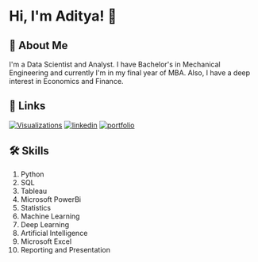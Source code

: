 
# Hi, I'm Aditya! 👋


## 🚀 About Me
I'm a Data Scientist and Analyst.
I have Bachelor's in Mechanical Engineering and currently I'm in my final year of MBA. Also, I have a deep interest in Economics and Finance.


## 🔗 Links
[![Visualizations](https://img.shields.io/badge/data_Visualizations-000?style=for-the-badge&logo=ko-fi&logoColor=white)](https://www.novypro.com/profile_projects/aditya-kumar)
[![linkedin](https://img.shields.io/badge/linkedin-000?style=for-the-badge&logo=ko-fi&logoColor=white)](www.linkedin.com/in/aditya-kumar-a96129281)
[![portfolio](https://img.shields.io/badge/mba_portfolio-000?style=for-the-badge&logo=ko-fi&logoColor=white)](https://eportfolio.olympuslms.com/aditya-kumar14)

## 🛠 Skills
1. Python
2. SQL
3. Tableau 
4. Microsoft PowerBi
5. Statistics
6. Machine Learning
7. Deep Learning
8. Artificial Intelligence
9. Microsoft Excel
10. Reporting and Presentation
